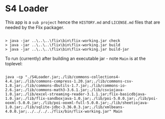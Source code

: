 # S4 Loader

This app is a `sub project` hence the `HISTORY.md` and `LICENSE.md` files
that are needed by the Flix packager.

~~~ .{cmd}

> java -jar ..\..\..\flix\bin\flix-working.jar check
> java -jar ..\..\..\flix\bin\flix-working.jar build
> java -jar ..\..\..\flix\bin\flix-working.jar build-jar

~~~

To run (currently) after building an executable jar - note `Main` is at the toplevel:

~~~ .{cmd}

java -cp "./S4Loader.jar;./lib/commons-collections4-4.4.jar;./lib/commons-compress-1.20.jar;./lib/commons-csv-1.8.jar;./lib/commons-dbutils-1.7.jar;./lib/commons-io-2.6.jar;./lib/commons-math3-3.6.1.jar;./lib/csviojava-1.0.jar;./lib/excel-streaming-reader-3.1.1.jar;flix-basicdbjava-1.0.jar;./lib/flix-sandboxjava-1.0.jar;./lib/poi-5.0.0.jar;./lib/poi-ooxml-5.0.0.jar;./lib/poi-ooxml-full-5.0.0.jar;./lib/sheetiojava-1.0.jar;./lib/sqlite-jdbc-3.36.0.3.jar;./lib/xmlbeans-4.0.0.jar;../../../../flix/bin/flix-working.jar" Main

~~~
